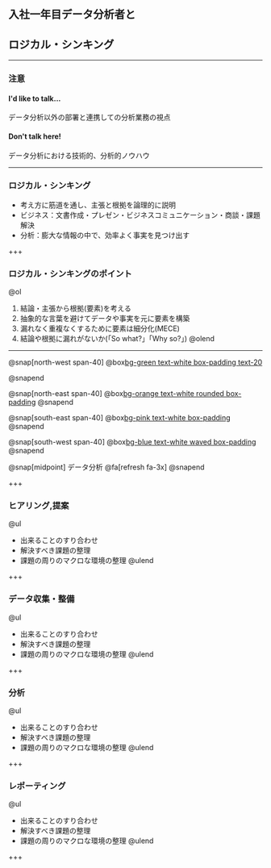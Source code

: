 ## 入社一年目データ分析者と
## ロジカル・シンキング

---
### 注意
#### I'd like to talk...
データ分析以外の部署と連携しての分析業務の視点

#### Don't talk here!
データ分析における技術的、分析的ノウハウ

---

### ロジカル・シンキング
- 考え方に筋道を通し、主張と根拠を論理的に説明
- ビジネス：文書作成・プレゼン・ビジネスコミュニケーション・商談・課題解決
- 分析：膨大な情報の中で、効率よく事実を見つけ出す

+++

### ロジカル・シンキングのポイント

@ol
1. 結論・主張から根拠(要素)を考える
2. 抽象的な言葉を避けてデータや事実を元に要素を構築
3. 漏れなく重複なくするために要素は細分化(MECE)
4. 結論や根拠に漏れがないか(「So what?」「Why so?」)
@olend

---

@snap[north-west span-40]
@box[bg-green text-white box-padding text-20](ヒアリング,提案)

@snapend

@snap[north-east span-40]
@box[bg-orange text-white rounded box-padding](データ収集・整備)
@snapend

@snap[south-east span-40]
@box[bg-pink text-white box-padding](分析)
@snapend

@snap[south-west span-40]
@box[bg-blue text-white waved box-padding](レポーティング)
@snapend

@snap[midpoint]
データ分析
@fa[refresh fa-3x]
@snapend

+++

### ヒアリング,提案

@ul
- 出来ることのすり合わせ
- 解決すべき課題の整理
- 課題の周りのマクロな環境の整理
@ulend

+++

### データ収集・整備

@ul
- 出来ることのすり合わせ
- 解決すべき課題の整理
- 課題の周りのマクロな環境の整理
@ulend

+++

### 分析

@ul
- 出来ることのすり合わせ
- 解決すべき課題の整理
- 課題の周りのマクロな環境の整理
@ulend

+++

### レポーティング

@ul
- 出来ることのすり合わせ
- 解決すべき課題の整理
- 課題の周りのマクロな環境の整理
@ulend

+++
